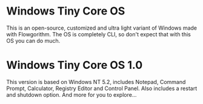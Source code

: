 # Windows Tiny Core OS
This is an open-source, customized and ultra light variant of Windows made with Flowgorithm. The OS is completely CLI, so don't expect that with this OS you can do much. 

# Windows Tiny Core OS 1.0
This version is based on Windows NT 5.2, includes Notepad, Command Prompt, Calculator, Registry Editor and Control Panel.
Also includes a restart and shutdown option.
And more for you to explore...






